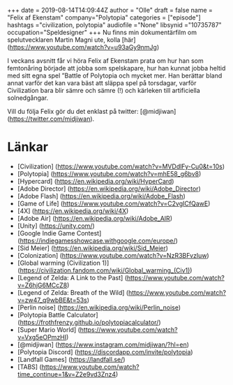+++
date = 2019-08-14T14:09:44Z
author = "Olle"
draft = false
name = "Felix af Ekenstam"
company="Polytopia"
categories = ["episode"]
hashtags ="civilization, polytopia"
audiofile ="None"
libsynid ="10735787"
occupation="Speldesigner"
+++ 
Nu finns min dokumentärfilm om spelutvecklaren Martin Magni ute, kolla
[här] (https://www.youtube.com/watch?v=u93aGy9nmJg)

I veckans avsnitt får vi höra Felix af Ekenstam prata om hur han som femtonåring började att jobba som spelskapare, hur han kunnat jobba heltid med sitt egna spel ”Battle of Polytopia och mycket mer. Han berättar bland annat varför det kan vara bäst att släppa spel på torsdagar, varför Civilization bara blir sämre och sämre (!) och kärleken till artificiella solnedgångar.

Vill du följa Felix gör du det enklast på twitter: [@midjiwan] (https://twitter.com/midjiwan).


# Länkar
* [Civilization] (https://www.youtube.com/watch?v=MVDdlFy-Cu0&t=10s)
* [Polytopia] (https://www.youtube.com/watch?v=mhE58_g6bv8)
* [Hypercard] (https://en.wikipedia.org/wiki/HyperCard)
* [Adobe Director] (https://en.wikipedia.org/wiki/Adobe_Director)
* [Adobe Flash] (https://en.wikipedia.org/wiki/Adobe_Flash)
* [Game of Life] (https://www.youtube.com/watch?v=C2vgICfQawE)
* [4X] (https://en.wikipedia.org/wiki/4X)
* [Adobe Air] (https://en.wikipedia.org/wiki/Adobe_AIR)
* [Unity] (https://unity.com/)
* [Google Indie Game Contest] (https://indiegamesshowcase.withgoogle.com/europe/)
* [Sid Meier] (https://en.wikipedia.org/wiki/Sid_Meier)
* [Colonization] (https://www.youtube.com/watch?v=NzR3BFvzIuw)
* [Global warming (Civilization 1)] (https://civilization.fandom.com/wiki/Global_warming_(Civ1))
* [Legend of Zelda: A Link to the Past] (https://www.youtube.com/watch?v=Z6hjG6MCcZ8)
* [Legend of Zelda: Breath of the Wild] (https://www.youtube.com/watch?v=zw47_q9wbBE&t=53s)
* [Perlin noise] (https://en.wikipedia.org/wiki/Perlin_noise)
* [Polytopia Battle Calculator] (https://frothfrenzy.github.io/polytopiacalculator/)
* [Super Mario World] (https://www.youtube.com/watch?v=Vxg5eOPmzHI)
* [@midjiwan] (https://www.instagram.com/midjiwan/?hl=en)
* [Polytopia Discord] (https://discordapp.com/invite/polytopia)
* [Landfall Games] (https://landfall.se/)
* [TABS] (https://www.youtube.com/watch?time_continue=1&v=Z2e9vd3Znz4)
